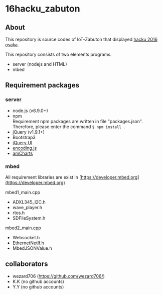 # 16hacku_zabuton
## About
This repository is source codes of IoT-Zabuton that displayed [hacku 2016 osaka](http://hacku.yahoo.co.jp/hacku2016osaka/).  

This repository consists of two elements programs.
+ server (nodejs and HTML)
+ mbed

## Requirement packages
### server
* node.js (v6.9.0+)
* npm  
Requirement npm packages are written in file "packages.json".
Therefore, please enter the command ```$ npm install ```.
* jQuery (v1.9.1+)
* Bootstrap3
* [jQuery UI](https://jqueryui.com/)
* [encoding.js](https://github.com/polygonplanet/encoding.js)
* [amCharts](https://www.amcharts.com/)

### mbed
All requirement libraries are exist in [https://developer.mbed.org](https://developer.mbed.org)  

mbed1_main.cpp
* ADXL345_I2C.h
* wave_player.h
* rtos.h
* SDFileSystem.h

mbed2_main.cpp
* Websocket.h
* EthernetNetIf.h
* MbedJSONValue.h

## collaborators
+ wezard706 (https://github.com/wezard706/)
+ K.K (no github accounts)
+ Y.Y (no github accounts)
